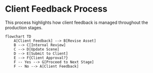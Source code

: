 
# Client Feedback Process

This process highlights how client feedback is managed throughout the production stages.

```mermaid
flowchart TD
    A[Client Feedback] --> B[Revise Asset]
    B --> C[Internal Review]
    C --> D[Update Scene]
    D --> E[Submit to Client]
    E --> F{Client Approval?}
    F -- Yes --> G[Proceed to Next Stage]
    F -- No --> A[Client Feedback]
```
